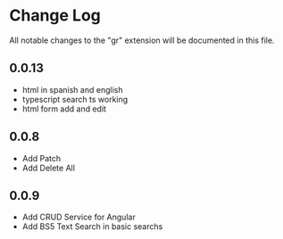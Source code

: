 # Change Log

All notable changes to the "gr" extension will be documented in this file.

## 0.0.13
- html in spanish and english
- typescript search ts working
- html form add and edit

## 0.0.8

- Add Patch
- Add Delete All

## 0.0.9

- Add CRUD Service for Angular
- Add BS5 Text Search in basic searchs
